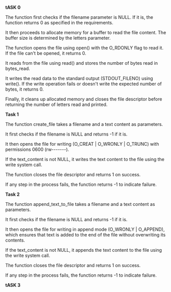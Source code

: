 **tASK 0**

The function first checks if the filename parameter is NULL. If it is, the function returns 0 as specified in the requirements.

It then proceeds to allocate memory for a buffer to read the file content. The buffer size is determined by the letters parameter.

The function opens the file using open() with the O_RDONLY flag to read it. If the file can't be opened, it returns 0.

It reads from the file using read() and stores the number of bytes read in bytes_read.

It writes the read data to the standard output (STDOUT_FILENO) using write(). If the write operation fails or doesn't write the expected number of bytes, it returns 0.

Finally, it cleans up allocated memory and closes the file descriptor before returning the number of letters read and printed.


**Task 1**

The function create_file takes a filename and a text content as parameters.

It first checks if the filename is NULL and returns -1 if it is.

It then opens the file for writing (O_CREAT | O_WRONLY | O_TRUNC) with permissions 0600 (rw-------).

If the text_content is not NULL, it writes the text content to the file using the write system call.

The function closes the file descriptor and returns 1 on success.

If any step in the process fails, the function returns -1 to indicate failure.


**Task 2**

The function append_text_to_file takes a filename and a text content as parameters.

It first checks if the filename is NULL and returns -1 if it is.

It then opens the file for writing in append mode (O_WRONLY | O_APPEND), which ensures that text is added to the end of the file without overwriting its contents.

If the text_content is not NULL, it appends the text content to the file using the write system call.

The function closes the file descriptor and returns 1 on success.

If any step in the process fails, the function returns -1 to indicate failure.


**tASK 3**

